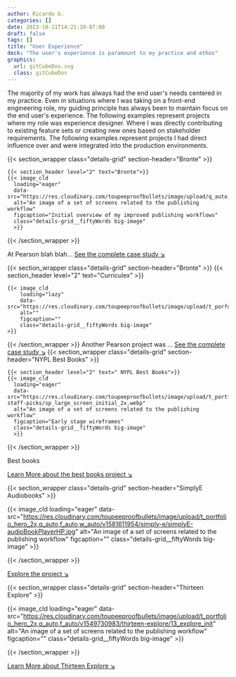 ```yaml
---
author: Ricardo G.
categories: []
date: 2023-10-11T14:21:10-07:00
draft: false
tags: []
title: "User Experience"
deck: "The user's experience is paramount to my practice and ethos"
graphics:
  url: gitCubeDos.svg
  class: gitCubeDos
---
```

The majority of my work has always had the end user's needs centered in my practice. Even in situations where I was taking on a front-end engineering role, my guiding principle has always been to maintain focus on the end user's experience. The following examples represent projects where my role was experience designer. Where I was directly contributing to existing feature sets or creating new ones based on stakeholder requirements. The following examples represent projects I had direct influence over and were integrated into the production environments.

{{< section_wrapper class="details-grid" section-header="Bronte" >}}

    {{< section_header level="2" text="Bronte">}}
    {{< image_cld
      loading="eager"
      data-src="https://res.cloudinary.com/toupeeproofbullets/image/upload/q_auto,f_auto,w_auto/v1686770581/bronte/BrontePublishingWire.webp"
      alt="An image of a set of screens related to the publishing workflow"
      figcaption="Initial overview of my improved publishing workflows"
      class="details-grid__fiftyWords big-image"
      >}}
{{< /section_wrapper >}}

At Pearson blah blah...
[See the complete case study ↘](/portfolio/bronte/)

{{< section_wrapper class="details-grid" section-header="Bronte" >}}
{{< section_header level="2" text="Curriculex" >}}

    {{< image_cld
        loading="lazy"
        data-src="https://res.cloudinary.com/toupeeproofbullets/image/upload/t_porfolio_hero_1280_2x,f_auto,q_auto/v1686070114/curriculex/curriculexOverview.webp"
        alt=""
        figcaption=""
        class="details-grid__fiftyWords big-image"
    >}}

{{< /section_wrapper >}}
Another Pearson project was ...
[See the complete case study ↘](/portfolio/curriculex/)
{{< section_wrapper class="details-grid" section-header="NYPL Best Books" >}}

    {{< section_header level="2" text=" NYPL Best Books">}}
    {{< image_cld
      loading="eager"
      data-src="https://res.cloudinary.com/toupeeproofbullets/image/upload/t_portfolio_hero_2x,q_auto,f_auto/v1575990375/nypl-staff-picks/sp_large_screen_initial_2x.webp"
      alt="An image of a set of screens related to the publishing workflow"
      figcaption="Early stage wireframes"
      class="details-grid__fiftyWords big-image"
      >}}

{{< /section_wrapper >}}


Best books

[Learn More about the best books project ↘](/portfolio/nypl-best-books/)


{{< section_wrapper class="details-grid" section-header="SimplyE Audiobooks" >}}

{{< image_cld
      loading="eager"
      data-src="https://res.cloudinary.com/toupeeproofbullets/image/upload/t_portfolio_hero_2x,q_auto,f_auto,w_auto/v1581611954/simply-e/simplyE-audioBookPlayerHP.jpg"
      alt="An image of a set of screens related to the publishing workflow"
      figcaption=""
      class="details-grid__fiftyWords big-image"
      >}}

{{< /section_wrapper >}}

[Explore the project ↘](/portfolio/simplye-audiobook-player/)


{{< section_wrapper class="details-grid" section-header="Thirteen Explore" >}}

{{< image_cld
      loading="eager"
      data-src="https://res.cloudinary.com/toupeeproofbullets/image/upload/t_portfolio_hero_2x,q_auto,f_auto/v1549730983/thirteen-explore/13_explore_init"
      alt="An image of a set of screens related to the publishing workflow"
      figcaption=""
      class="details-grid__fiftyWords big-image"
      >}}

{{< /section_wrapper >}}

[Learn More about Thirteen Explore ↘](/portfolio/thirteen-explore/)
